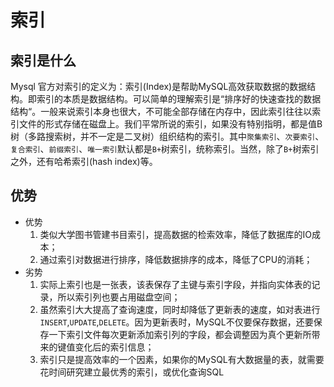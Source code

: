 # 索引

## 索引是什么

Mysql 官方对索引的定义为：索引(Index)是帮助MySQL高效获取数据的数据结构。即索引的本质是数据结构。可以简单的理解索引是“排序好的快速查找的数据结构“。一般来说索引本身也很大，不可能全部存储在内存中，因此索引往往以索引文件的形式存储在磁盘上。我们平常所说的索引，如果没有特别指明，都是值B树（多路搜索树，并不一定是二叉树）组织结构的索引。其中`聚集索引`、`次要索引`、`复合索引`、`前缀索引`、`唯一索引`默认都是`B+`树索引，统称索引。当然，除了`B+`树索引之外，还有哈希索引(hash index)等。

## 优势

- 优势
  1. 类似大学图书管建书目索引，提高数据的检索效率，降低了数据库的IO成本；
  2. 通过索引对数据进行排序，降低数据排序的成本，降低了CPU的消耗；
- 劣势
  1. 实际上索引也是一张表，该表保存了主键与索引字段，并指向实体表的记录，所以索引列也要占用磁盘空间；
  2. 虽然索引大大提高了查询速度，同时却降低了更新表的速度，如对表进行`INSERT`,`UPDATE`,`DELETE`。因为更新表时，MySQL不仅要保存数据，还要保存一下索引文件每次更新添加索引列的字段，都会调整因为真个更新所带来的键值变化后的索引信息；
  3. 索引只是提高效率的一个因素，如果你的MySQL有大数据量的表，就需要花时间研究建立最优秀的索引，或优化查询SQL

